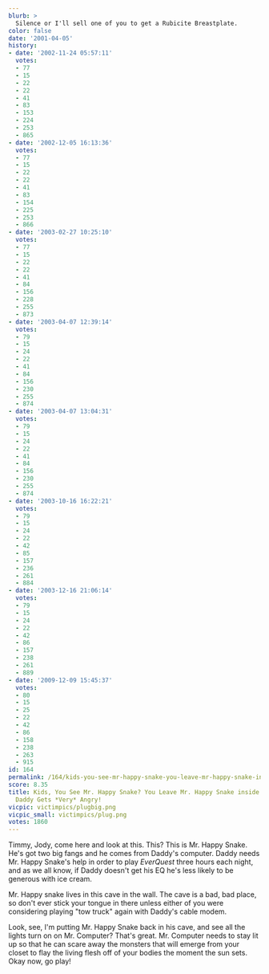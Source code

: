 ```yaml
---
blurb: >
  Silence or I'll sell one of you to get a Rubicite Breastplate.
color: false
date: '2001-04-05'
history:
- date: '2002-11-24 05:57:11'
  votes:
  - 77
  - 15
  - 22
  - 22
  - 41
  - 83
  - 153
  - 224
  - 253
  - 865
- date: '2002-12-05 16:13:36'
  votes:
  - 77
  - 15
  - 22
  - 22
  - 41
  - 83
  - 154
  - 225
  - 253
  - 866
- date: '2003-02-27 10:25:10'
  votes:
  - 77
  - 15
  - 22
  - 22
  - 41
  - 84
  - 156
  - 228
  - 255
  - 873
- date: '2003-04-07 12:39:14'
  votes:
  - 79
  - 15
  - 24
  - 22
  - 41
  - 84
  - 156
  - 230
  - 255
  - 874
- date: '2003-04-07 13:04:31'
  votes:
  - 79
  - 15
  - 24
  - 22
  - 41
  - 84
  - 156
  - 230
  - 255
  - 874
- date: '2003-10-16 16:22:21'
  votes:
  - 79
  - 15
  - 24
  - 22
  - 42
  - 85
  - 157
  - 236
  - 261
  - 884
- date: '2003-12-16 21:06:14'
  votes:
  - 79
  - 15
  - 24
  - 22
  - 42
  - 86
  - 157
  - 238
  - 261
  - 889
- date: '2009-12-09 15:45:37'
  votes:
  - 80
  - 15
  - 25
  - 22
  - 42
  - 86
  - 158
  - 238
  - 263
  - 915
id: 164
permalink: /164/kids-you-see-mr-happy-snake-you-leave-mr-happy-snake-inside-the-wall-or-daddy-gets-very-angry/
score: 8.35
title: Kids, You See Mr. Happy Snake? You Leave Mr. Happy Snake inside the Wall or
  Daddy Gets *Very* Angry!
vicpic: victimpics/plugbig.png
vicpic_small: victimpics/plug.png
votes: 1860
---
```


Timmy, Jody, come here and look at this. This? This is Mr. Happy Snake.
He's got two big fangs and he comes from Daddy's computer. Daddy needs
Mr. Happy Snake's help in order to play *EverQuest* three hours each
night, and as we all know, if Daddy doesn't get his EQ he's less likely
to be generous with ice cream.

Mr. Happy snake lives in this cave in the wall. The cave is a bad, bad
place, so don't ever stick your tongue in there unless either of you
were considering playing "tow truck" again with Daddy's cable modem.

Look, see, I'm putting Mr. Happy Snake back in his cave, and see all the
lights turn on on Mr. Computer? That's great. Mr. Computer needs to stay
lit up so that he can scare away the monsters that will emerge from your
closet to flay the living flesh off of your bodies the moment the sun
sets. Okay now, go play!